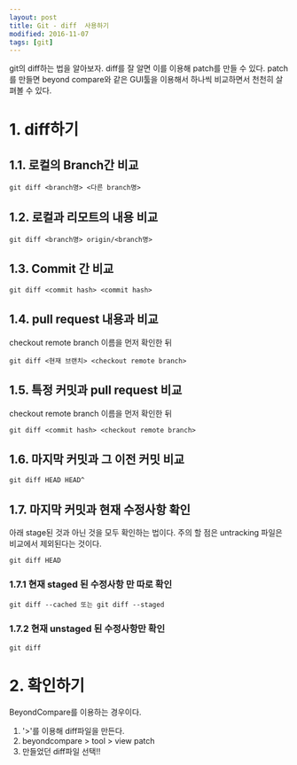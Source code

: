 ```yaml
---
layout: post
title: Git - diff  사용하기
modified: 2016-11-07
tags: [git]
---
```


git의 diff하는 법을 알아보자. diff를 잘 알면 이를 이용해 patch를 만들 수 있다. patch를 만들면 beyond compare와 같은 GUI툴을 이용해서 하나씩 비교하면서 천천히 살펴볼 수 있다. 

# 1. diff하기 

## 1.1. 로컬의 Branch간 비교

```
git diff <branch명> <다른 branch명> 
```

## 1.2. 로컬과 리모트의 내용 비교

```
git diff <branch명> origin/<branch명> 
```

## 1.3. Commit 간 비교

```
git diff <commit hash> <commit hash> 
```

## 1.4. pull request 내용과 비교 

checkout remote branch 이름을 먼저 확인한 뒤 

```
git diff <현재 브랜치> <checkout remote branch> 
```

## 1.5. 특정 커밋과 pull request 비교

checkout remote branch 이름을 먼저 확인한 뒤 

```
git diff <commit hash> <checkout remote branch>
```

## 1.6. 마지막 커밋과 그 이전 커밋 비교

```
git diff HEAD HEAD^ 
```

## 1.7. 마지막 커밋과 현재 수정사항 확인 

아래 stage된 것과 아닌 것을 모두 확인하는 법이다. 주의 할 점은 untracking 파일은 비교에서 제외된다는 것이다. 

```
git diff HEAD
```

### 1.7.1 현재 staged 된 수정사항 만 따로 확인

```
git diff --cached 또는 git diff --staged
```

### 1.7.2 현재 unstaged 된 수정사항만 확인 

```
git diff
```

# 2. 확인하기

BeyondCompare를 이용하는 경우이다. 

1. '>'를 이용해 diff파일을 만든다. 
2. beyondcompare > tool > view patch
3. 만들었던 diff파일 선택!!
